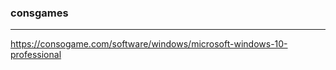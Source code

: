 ### consgames
---
https://consogame.com/software/windows/microsoft-windows-10-professional


```
```
